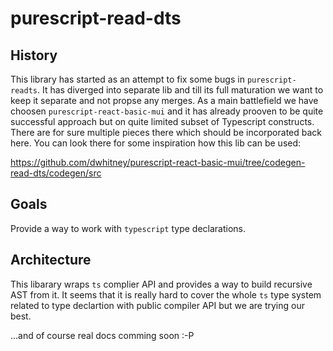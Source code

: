 # purescript-read-dts


## History

This library has started as an attempt to fix some bugs in `purescript-readts`. It has diverged into separate lib and till its full maturation we want to keep it separate and not propse any merges.
As a main battlefield we have choosen `purescript-react-basic-mui` and it has already prooven to be quite successful approach but on quite limited subset of Typescript constructs.
There are for sure multiple pieces there which should be incorporated back here. You can look there for some inspiration how this lib can be used:

https://github.com/dwhitney/purescript-react-basic-mui/tree/codegen-read-dts/codegen/src

## Goals

Provide a way to work with `typescript` type declarations.

## Architecture

This libarary wraps `ts` complier API and provides a way to build recursive AST from it. It seems that it is really hard to cover the whole `ts` type system related to type declartion with public compiler API but we are trying our best.

...and of course real docs comming soon :-P


